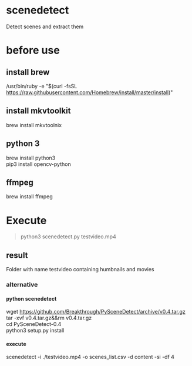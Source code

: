 # scenedetect
Detect scenes and extract them

# before use

## install brew
/usr/bin/ruby -e "$(curl -fsSL https://raw.githubusercontent.com/Homebrew/install/master/install)"

## install mkvtoolkit
brew install mkvtoolnix

## python 3
brew install python3<br>
pip3 install opencv-python

## ffmpeg
brew install ffmpeg


# Execute
> python3 scenedetect.py testvideo.mp4

## result
Folder with name testvideo containing humbnails and movies



### alternative

#### python scenedetect
wget https://github.com/Breakthrough/PySceneDetect/archive/v0.4.tar.gz<br>
tar -xvf v0.4.tar.gz&&rm v0.4.tar.gz<br>
cd PySceneDetect-0.4<br>
python3 setup.py install<br>

#### execute
scenedetect -i ./testvideo.mp4 -o scenes_list.csv -d content -si -df 4



